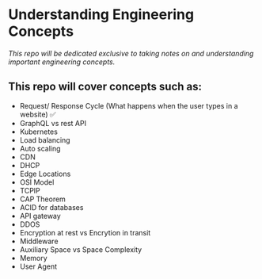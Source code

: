 # **Understanding Engineering Concepts**

*This repo will be dedicated exclusive to taking notes on and understanding important engineering concepts.* 

## **This repo will cover concepts such as:**

- Request/ Response Cycle (What happens when the user types in a website) ✅
- GraphQL vs rest API
- Kubernetes
- Load balancing
- Auto scaling
- CDN
- DHCP
- Edge Locations
- OSI Model
- TCPIP
- CAP Theorem
- ACID for databases
- API gateway
- DDOS
- Encryption at rest vs Encrytion in transit
- Middleware
- Auxiliary Space vs Space Complexity
- Memory
- User Agent



